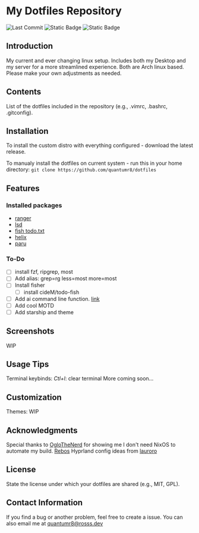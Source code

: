 # My Dotfiles Repository
![Last Commit](https://img.shields.io/github/last-commit/quantumr8/dotfiles/main?style=for-the-badge&logo=github) ![Static Badge](https://img.shields.io/badge/Distro-Arch_linux-blue?style=for-the-badge&logo=archlinux&link=https%3A%2F%2Farchlinux.org) ![Static Badge](https://img.shields.io/badge/Total_Packages-10-red?style=for-the-badge&logo=archlinux&link=%23features)

## Introduction

My current and ever changing linux setup. Includes both my Desktop and my server for a more streamlined experience. Both are Arch linux based. Please make your own adjustments as needed.

## Contents

List of the dotfiles included in the repository (e.g., .vimrc, .bashrc, .gitconfig).

## Installation

To install the custom distro with everything configured - download the latest release.

To manualy install the dotfiles on current system - run this in your home directory:
`git clone https://github.com/quantumr8/dotfiles`

## Features

### Installed packages
 - [ranger](https://github.com/ranger/ranger)
 - [lsd](https://github.com/lsd-rs/lsd)
 - [fish todo.txt](https://github.com/cideM/todo-fish)
 - [helix](https://helix-editor.com/)
 - [paru](https://github.com/Morganamilo/paru)
### To-Do
 - [ ] install fzf, ripgrep, most
 - [ ] Add alias: grep=rg less=most more=most
 - [ ] Install fisher
    - [ ] install cideM/todo-fish
 - [ ] Add ai command line function. [link](https://gist.github.com/Heath123/d3bc8fbd41a7d29a5c9edf2186a095d0)
 - [ ] Add cool MOTD
 - [ ] Add starship and theme
  
## Screenshots

WIP

## Usage Tips

Terminal keybinds:
*Ctl+l*: clear terminal
More coming soon…

## Customization

Themes:
WIP

## Acknowledgments

Special thanks to [OgloTheNerd](https://www.youtube.com/@oglothenerd) for showing me I don't need NixOS to automate my build. [Rebos](https://gitlab.com/Oglo12/rebos)
Hyprland config ideas from [lauroro](https://github.com/lauroro/hyprland-dotfiles)

## License

State the license under which your dotfiles are shared (e.g., MIT, GPL).

## Contact Information

If you find a bug or another problem, feel free to create a issue. You can also email me at [quantumr8@rosss.dev](mailto:quantumr8@rosss.dev)